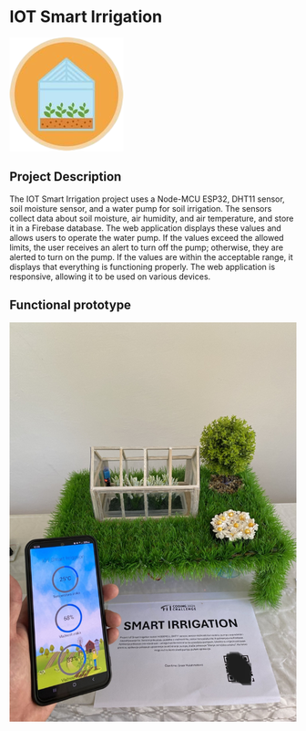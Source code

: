 # IOT Smart Irrigation
<p> <img src="https://github.com/Ensar01/IOT-Smart-Irrigation/blob/main/IOT%20Smart%20Irrigation/Pictures/favicon.png"/></p>

## Project Description
 
The IOT Smart Irrigation project uses a Node-MCU ESP32, DHT11 sensor, soil moisture sensor, and a water pump for soil irrigation. The sensors collect data about soil moisture, air humidity, and air temperature, and store it in a Firebase database. The web application displays these values and allows users to operate the water pump. If the values exceed the allowed limits, the user receives an alert to turn off the pump; otherwise, they are alerted to turn on the pump. If the values are within the acceptable range, it displays that everything is functioning properly. The web application is responsive, allowing it to be used on various devices.

## Functional prototype

<p> <img src="https://github.com/Ensar01/IOT-Smart-Irrigation/blob/main/IOT%20Smart%20Irrigation/Pictures/READMEPics/Model.jpg"  width="600" height="700"/></p>
